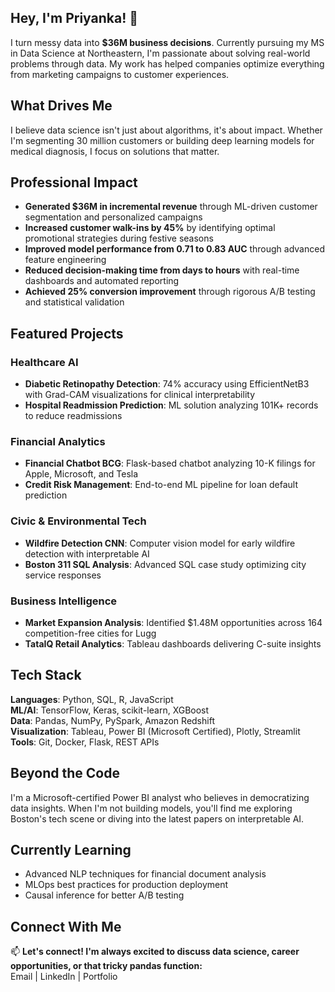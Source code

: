 ## Hey, I'm Priyanka! 👋
I turn messy data into **$36M business decisions**. Currently pursuing my MS in Data Science at Northeastern, I'm passionate about solving real-world problems through data. My work has helped companies optimize everything from marketing campaigns to customer experiences.

## What Drives Me
I believe data science isn't just about algorithms, it's about impact. Whether I'm segmenting 30 million customers or building deep learning models for medical diagnosis, I focus on solutions that matter.

## Professional Impact
* **Generated $36M in incremental revenue** through ML-driven customer segmentation and personalized campaigns
* **Increased customer walk-ins by 45%** by identifying optimal promotional strategies during festive seasons
* **Improved model performance from 0.71 to 0.83 AUC** through advanced feature engineering
* **Reduced decision-making time from days to hours** with real-time dashboards and automated reporting
* **Achieved 25% conversion improvement** through rigorous A/B testing and statistical validation

## Featured Projects

### Healthcare AI
* **Diabetic Retinopathy Detection**: 74% accuracy using EfficientNetB3 with Grad-CAM visualizations for clinical interpretability
* **Hospital Readmission Prediction**: ML solution analyzing 101K+ records to reduce readmissions

### Financial Analytics
* **Financial Chatbot BCG**: Flask-based chatbot analyzing 10-K filings for Apple, Microsoft, and Tesla
* **Credit Risk Management**: End-to-end ML pipeline for loan default prediction

### Civic & Environmental Tech
* **Wildfire Detection CNN**: Computer vision model for early wildfire detection with interpretable AI
* **Boston 311 SQL Analysis**: Advanced SQL case study optimizing city service responses

### Business Intelligence
* **Market Expansion Analysis**: Identified $1.48M opportunities across 164 competition-free cities for Lugg
* **TataIQ Retail Analytics**: Tableau dashboards delivering C-suite insights

## Tech Stack
**Languages**: Python, SQL, R, JavaScript  
**ML/AI**: TensorFlow, Keras, scikit-learn, XGBoost  
**Data**: Pandas, NumPy, PySpark, Amazon Redshift  
**Visualization**: Tableau, Power BI (Microsoft Certified), Plotly, Streamlit  
**Tools**: Git, Docker, Flask, REST APIs

## Beyond the Code
I'm a Microsoft-certified Power BI analyst who believes in democratizing data insights. When I'm not building models, you'll find me exploring Boston's tech scene or diving into the latest papers on interpretable AI.

## Currently Learning
* Advanced NLP techniques for financial document analysis
* MLOps best practices for production deployment
* Causal inference for better A/B testing

## Connect With Me
📫 **Let's connect! I'm always excited to discuss data science, career opportunities, or that tricky pandas function:**  
Email | LinkedIn | Portfolio
